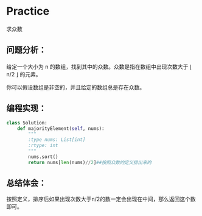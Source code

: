 # Practice
求众数
## 问题分析：
#### 
给定一个大小为 n 的数组，找到其中的众数。众数是指在数组中出现次数大于 ⌊ n/2 ⌋ 的元素。

你可以假设数组是非空的，并且给定的数组总是存在众数。
## 编程实现：

```Python
class Solution:
    def majorityElement(self, nums):
        """
        :type nums: List[int]
        :rtype: int
        """
        nums.sort()
        return nums[len(nums)//2]##按照众数的定义排出来的
```
## 总结体会：
按照定义，排序后如果出现次数大于n/2的数一定会出现在中间，那么返回这个数即可。